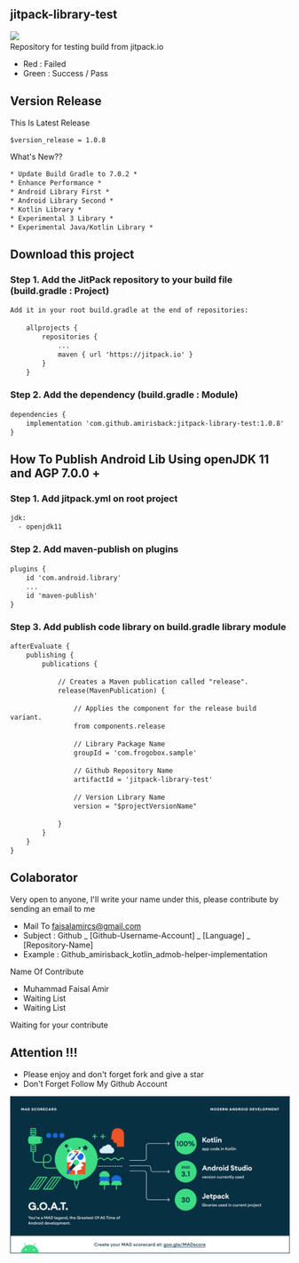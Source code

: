 ## jitpack-library-test
[![](https://jitpack.io/v/amirisback/jitpack-library-test.svg?style=flat-square)](https://jitpack.io/#amirisback/jitpack-library-test) <br>
Repository for testing build from jitpack.io
- Red : Failed
- Green : Success / Pass

## Version Release
This Is Latest Release

    $version_release = 1.0.8

What's New??

    * Update Build Gradle to 7.0.2 *
    * Enhance Performance *
    * Android Library First *
    * Android Library Second *
    * Kotlin Library *
    * Experimental 3 Library *
    * Experimental Java/Kotlin Library *

## Download this project

### Step 1. Add the JitPack repository to your build file (build.gradle : Project)

    Add it in your root build.gradle at the end of repositories:

    	allprojects {
    		repositories {
    			...
    			maven { url 'https://jitpack.io' }
    		}
    	}

### Step 2. Add the dependency (build.gradle : Module)

    dependencies {
        implementation 'com.github.amirisback:jitpack-library-test:1.0.8'
    }

## How To Publish Android Lib Using openJDK 11 and AGP 7.0.0 +

### Step 1. Add jitpack.yml on root project

    jdk:
      - openjdk11

### Step 2. Add maven-publish on plugins

    plugins {
        id 'com.android.library'
        ...
        id 'maven-publish'
    }

### Step 3. Add publish code library on build.gradle library module

    afterEvaluate {
        publishing {
            publications {

                // Creates a Maven publication called "release".
                release(MavenPublication) {

                    // Applies the component for the release build variant.
                    from components.release

                    // Library Package Name
                    groupId = 'com.frogobox.sample'

                    // Github Repository Name
                    artifactId = 'jitpack-library-test'

                    // Version Library Name
                    version = "$projectVersionName"

                }
            }
        }
    }


## Colaborator
Very open to anyone, I'll write your name under this, please contribute by sending an email to me

- Mail To faisalamircs@gmail.com
- Subject : Github _ [Github-Username-Account] _ [Language] _ [Repository-Name]
- Example : Github_amirisback_kotlin_admob-helper-implementation

Name Of Contribute
- Muhammad Faisal Amir
- Waiting List
- Waiting List

Waiting for your contribute

## Attention !!!
- Please enjoy and don't forget fork and give a star
- Don't Forget Follow My Github Account

![ScreenShoot Apps](docs/image/mad_score.png?raw=true)